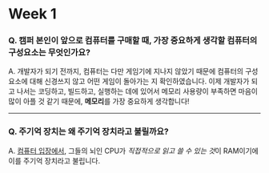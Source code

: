 # Week 1

### Q. 캠퍼 본인이 앞으로 컴퓨터를 구매할 때, 가장 중요하게 생각할 컴퓨터의 구성요소는 무엇인가요?

A. 개발자가 되기 전까지, 컴퓨터는 다만 게임기에 지나지 않았기 때문에 컴퓨터의 구성요소에 대해 신경쓰지 않고 어떤 게임이 돌아가는 지 확인하였습니다. 이제 개발자가 되고 나서는 코딩하고, 빌드하고, 실행하는 데에 있어서 메모리 사용량이 부족하면 마음이 많이 아플 것 같기 때문에, <strong>메모리</strong>를 가장 중요하게 생각합니다!
***
### Q. 주기억 장치는 왜 주기억 장치라고 불릴까요?

A. <u>컴퓨터 입장에서</u>, 그들의 뇌인 CPU가 *직접적으로 읽고 쓸 수 있는 것*이 RAM이기에 이를 주기억 장치라고 불립니다.
